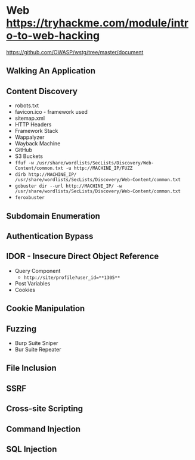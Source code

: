 # Web <https://tryhackme.com/module/intro-to-web-hacking>

https://github.com/OWASP/wstg/tree/master/document

## Walking An Application

## Content Discovery

- robots.txt
- favicon.ico - framework used
- sitemap.xml
- HTTP Headers
- Framework Stack
- Wappalyzer
- Wayback Machine
- GitHub
- S3 Buckets
- `ffuf -w /usr/share/wordlists/SecLists/Discovery/Web-Content/common.txt -u http://MACHINE_IP/FUZZ`
- `dirb http://MACHINE_IP/ /usr/share/wordlists/SecLists/Discovery/Web-Content/common.txt`
- `gobuster dir --url http://MACHINE_IP/ -w /usr/share/wordlists/SecLists/Discovery/Web-Content/common.txt`
- `feroxbuster`

## Subdomain Enumeration

## Authentication Bypass

## IDOR - Insecure Direct Object Reference

- Query Component
  - `http://site/profile?user_id=**1305**`
- Post Variables
- Cookies

## Cookie Manipulation

## Fuzzing

- Burp Suite Sniper
- Bur Suite Repeater

## File Inclusion

## SSRF

## Cross-site Scripting

## Command Injection

## SQL Injection

